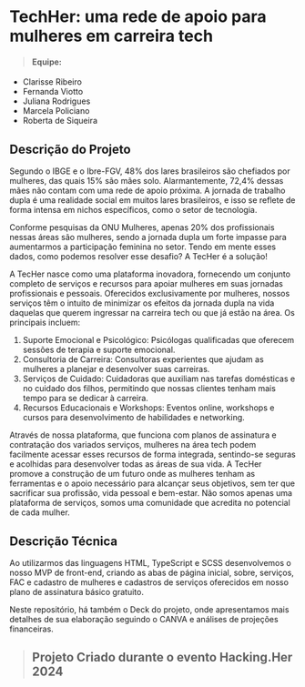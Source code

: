 # TechHer: uma rede de apoio para mulheres em carreira tech

> #### Equipe:

- Clarisse Ribeiro
- Fernanda Viotto
- Juliana Rodrigues
- Marcela Policiano
- Roberta de Siqueira

## Descrição do Projeto

Segundo o IBGE e o Ibre-FGV, 48% dos lares brasileiros são chefiados por mulheres, das quais 15% são mães solo. Alarmantemente, 72,4% dessas mães não contam com uma rede de apoio próxima. A jornada de trabalho dupla é uma realidade social em muitos lares brasileiros, e isso se reflete de forma intensa em nichos específicos, como o setor de tecnologia.

Conforme pesquisas da ONU Mulheres, apenas 20% dos profissionais nessas áreas são mulheres, sendo a jornada dupla um forte impasse para aumentarmos a participação feminina no setor.
Tendo em mente esses dados, como podemos resolver esse desafio? A TecHer é a solução!

A TecHer nasce como uma plataforma inovadora, fornecendo um conjunto completo de serviços e recursos para apoiar mulheres em suas jornadas profissionais e pessoais. Oferecidos exclusivamente por mulheres, nossos serviços têm o intuito de minimizar os efeitos da jornada dupla na vida daquelas que querem ingressar na carreira tech ou que já estão na área. Os principais incluem:

1. Suporte Emocional e Psicológico: Psicólogas qualificadas que oferecem sessões de terapia e suporte emocional.
2. Consultoria de Carreira: Consultoras experientes que ajudam as mulheres a planejar e desenvolver suas carreiras.
3. Serviços de Cuidado: Cuidadoras que auxiliam nas tarefas domésticas e no cuidado dos filhos, permitindo que nossas clientes tenham mais tempo para se dedicar à carreira.
4. Recursos Educacionais e Workshops: Eventos online, workshops e cursos para desenvolvimento de habilidades e networking.
   
Através de nossa plataforma, que funciona com planos de assinatura e contratação dos variados serviços, mulheres na área tech podem facilmente acessar esses recursos de forma integrada, sentindo-se seguras e acolhidas para desenvolver todas as áreas de sua vida. A TecHer promove a construção de um futuro onde as mulheres tenham as ferramentas e o apoio necessário para alcançar seus objetivos, sem ter que sacrificar sua profissão, vida pessoal e bem-estar. Não somos apenas uma plataforma de serviços, somos uma comunidade que acredita no potencial de cada mulher.

## Descrição Técnica
Ao utilizarmos das linguagens HTML, TypeScript e SCSS desenvolvemos o nosso MVP de front-end, criando as abas de página inicial, sobre, serviços, FAC e cadastro de mulheres e cadastros de serviços oferecidos em nosso plano de assinatura básico gratuito.

Neste repositório, há também o Deck do projeto, onde apresentamos mais detalhes de sua elaboração seguindo o CANVA e análises de projeções financeiras.

##

>  ## Projeto Criado durante o evento Hacking.Her 2024
